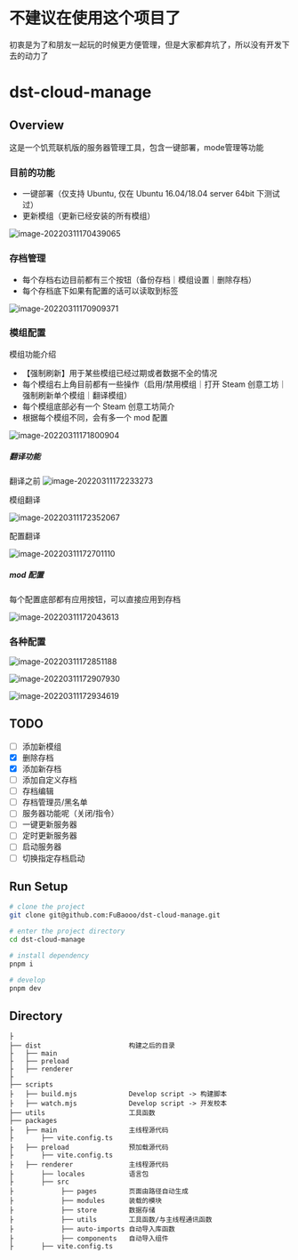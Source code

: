 # 不建议在使用这个项目了

初衷是为了和朋友一起玩的时候更方便管理，但是大家都弃坑了，所以没有开发下去的动力了

# dst-cloud-manage

## Overview

这是一个饥荒联机版的服务器管理工具，包含一键部署，mode管理等功能

### 目前的功能

- 一键部署（仅支持 Ubuntu, 仅在 Ubuntu 16.04/18.04 server 64bit 下测试过）
- 更新模组（更新已经安装的所有模组）

![image-20220311170439065](./assets/image-20220311170439065.png)

###  存档管理

- 每个存档右边目前都有三个按钮（备份存档｜模组设置｜删除存档）
- 每个存档底下如果有配置的话可以读取到标签

![image-20220311170909371](./assets/image-20220311170909371.png)

### 模组配置

模组功能介绍

- 【强制刷新】用于某些模组已经过期或者数据不全的情况
- 每个模组右上角目前都有一些操作（启用/禁用模组｜打开 Steam 创意工坊｜强制刷新单个模组｜翻译模组）
- 每个模组底部必有一个 Steam 创意工坊简介
- 根据每个模组不同，会有多一个 mod 配置

![image-20220311171800904](./assets/image-20220311171800904.png)

##### 翻译功能
翻译之前
![image-20220311172233273](./assets/image-20220311172233273.png)

模组翻译

![image-20220311172352067](./assets/image-20220311172352067.png)

配置翻译

![image-20220311172701110](./assets/image-20220311172701110.png)

##### mod 配置

每个配置底部都有应用按钮，可以直接应用到存档

![image-20220311172043613](./assets/image-20220311172043613.png)

### 各种配置

![image-20220311172851188](./assets/image-20220311172851188.png)

![image-20220311172907930](./assets/image-20220311172907930.png)

![image-20220311172934619](./assets/image-20220311172934619.png)

## TODO
- [ ] 添加新模组
- [x] 删除存档
- [x] 添加新存档
- [ ] 添加自定义存档
- [ ] 存档编辑
- [ ] 存档管理员/黑名单
- [ ] 服务器功能呢（关闭/指令）
- [ ] 一键更新服务器
- [ ] 定时更新服务器
- [ ] 启动服务器
- [ ] 切换指定存档启动

## Run Setup

  ```bash
  # clone the project
  git clone git@github.com:FuBaooo/dst-cloud-manage.git

  # enter the project directory
  cd dst-cloud-manage

  # install dependency
  pnpm i

  # develop
  pnpm dev
  ```

## Directory

```tree
├
├── dist                      构建之后的目录
├   ├── main
├   ├── preload
├   ├── renderer
├
├── scripts
├   ├── build.mjs             Develop script -> 构建脚本
├   ├── watch.mjs             Develop script -> 开发校本
├── utils                     工具函数
├── packages
├   ├── main                  主线程源代码
├       ├── vite.config.ts
├   ├── preload               预加载源代码
├       ├── vite.config.ts
├   ├── renderer              主线程源代码
├       ├── locales           语言包
├       ├── src               
├            ├── pages        页面由路径自动生成
├            ├── modules      装载的模块
├            ├── store        数据存储
├            ├── utils        工具函数/与主线程通讯函数
├            ├── auto-imports 自动导入库函数
├            ├── components   自动导入组件
├       ├── vite.config.ts
```
